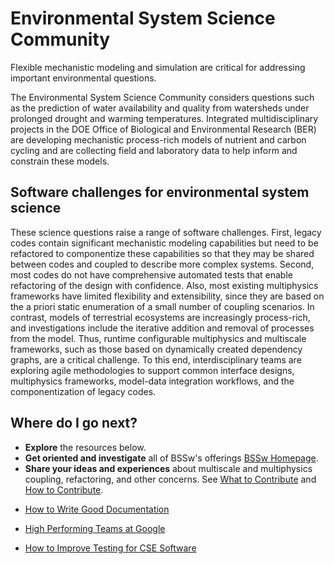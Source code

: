 # Environmental System Science Community

Flexible mechanistic modeling and simulation are critical for addressing important environmental questions.

The Environmental System Science Community considers questions such as the prediction of water availability and quality from watersheds under prolonged drought and warming temperatures. Integrated multidisciplinary projects in the DOE Office of Biological and Environmental Research (BER) are developing mechanistic process-rich models of nutrient and carbon cycling and are collecting field and laboratory data to help inform and constrain these models.  

## Software challenges for environmental system science
These science questions raise a range of software challenges.  First, legacy codes contain significant mechanistic modeling capabilities but need to be refactored to componentize these capabilities so that they may be shared between codes and coupled to describe more complex systems. Second, most codes do not have comprehensive automated tests that enable refactoring of the design with confidence.  Also, most existing multiphysics frameworks have limited flexibility and extensibility, since they are based on the a priori static enumeration of a small number of coupling scenarios.  In contrast, models of terrestrial ecosystems are increasingly process-rich, and investigations include the iterative addition and removal of processes from the model.  Thus, runtime configurable multiphysics and multiscale frameworks, such as those based on dynamically created dependency graphs, are a critical challenge. To this end, interdisciplinary teams are exploring agile methodologies to support common interface designs, multiphysics frameworks, model-data integration workflows, and the componentization of legacy codes.

## Where do I go next?
- **Explore** the resources below.
- **Get oriented and investigate** all of BSSw's offerings [BSSw Homepage](../Homepage.md).
- **Share your ideas and experiences** about multiscale and multiphysics coupling, refactoring, and other concerns. See [What to Contribute](../WhatToContribute.md) and [How to Contribute](../HowToContribute.md).

<!--
Featured resources for the Environmental System Science Community.
Edit this list to change resources that appear on the front-end site.
-->

* [How to Write Good Documentation](../../CuratedContent/HowToWriteGoodDocumentation.md)

* [High Performing Teams at Google](../../CuratedContent/GoogleHiPerfTeams.md)

* [How to Improve Testing for CSE Software](../../CuratedContent/HowToImproveTestingForCseSw.md)

<!---
Publish: yes
--->
